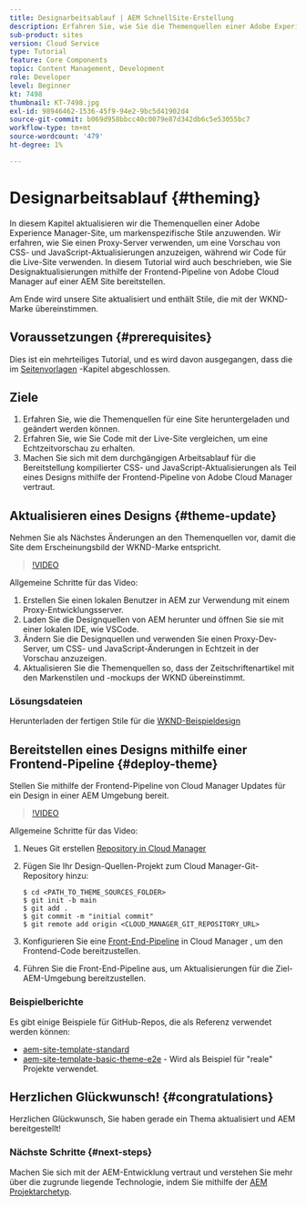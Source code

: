 ```yaml
---
title: Designarbeitsablauf | AEM SchnellSite-Erstellung
description: Erfahren Sie, wie Sie die Themenquellen einer Adobe Experience Manager-Site aktualisieren, um markenspezifische Stile anzuwenden. Erfahren Sie, wie Sie mit einem Proxy-Server eine Live-Vorschau von CSS- und JavaScript-Aktualisierungen anzeigen können. In diesem Tutorial wird auch beschrieben, wie Sie Designaktualisierungen mithilfe der Frontend-Pipeline von Adobe Cloud Manager auf einer AEM Site bereitstellen.
sub-product: sites
version: Cloud Service
type: Tutorial
feature: Core Components
topic: Content Management, Development
role: Developer
level: Beginner
kt: 7498
thumbnail: KT-7498.jpg
exl-id: 98946462-1536-45f9-94e2-9bc5d41902d4
source-git-commit: b069d958bbcc40c0079e87d342db6c5e53055bc7
workflow-type: tm+mt
source-wordcount: '479'
ht-degree: 1%

---
```


# Designarbeitsablauf {#theming}

In diesem Kapitel aktualisieren wir die Themenquellen einer Adobe Experience Manager-Site, um markenspezifische Stile anzuwenden. Wir erfahren, wie Sie einen Proxy-Server verwenden, um eine Vorschau von CSS- und JavaScript-Aktualisierungen anzuzeigen, während wir Code für die Live-Site verwenden. In diesem Tutorial wird auch beschrieben, wie Sie Designaktualisierungen mithilfe der Frontend-Pipeline von Adobe Cloud Manager auf einer AEM Site bereitstellen.

Am Ende wird unsere Site aktualisiert und enthält Stile, die mit der WKND-Marke übereinstimmen.

## Voraussetzungen {#prerequisites}

Dies ist ein mehrteiliges Tutorial, und es wird davon ausgegangen, dass die im [Seitenvorlagen](./page-templates.md) -Kapitel abgeschlossen.

## Ziele

1. Erfahren Sie, wie die Themenquellen für eine Site heruntergeladen und geändert werden können.
1. Erfahren Sie, wie Sie Code mit der Live-Site vergleichen, um eine Echtzeitvorschau zu erhalten.
1. Machen Sie sich mit dem durchgängigen Arbeitsablauf für die Bereitstellung kompilierter CSS- und JavaScript-Aktualisierungen als Teil eines Designs mithilfe der Frontend-Pipeline von Adobe Cloud Manager vertraut.

## Aktualisieren eines Designs {#theme-update}

Nehmen Sie als Nächstes Änderungen an den Themenquellen vor, damit die Site dem Erscheinungsbild der WKND-Marke entspricht.

>[!VIDEO](https://video.tv.adobe.com/v/332918/?quality=12&learn=on)

Allgemeine Schritte für das Video:

1. Erstellen Sie einen lokalen Benutzer in AEM zur Verwendung mit einem Proxy-Entwicklungsserver.
1. Laden Sie die Designquellen von AEM herunter und öffnen Sie sie mit einer lokalen IDE, wie VSCode.
1. Ändern Sie die Designquellen und verwenden Sie einen Proxy-Dev-Server, um CSS- und JavaScript-Änderungen in Echtzeit in der Vorschau anzuzeigen.
1. Aktualisieren Sie die Themenquellen so, dass der Zeitschriftenartikel mit den Markenstilen und -mockups der WKND übereinstimmt.

### Lösungsdateien

Herunterladen der fertigen Stile für die [WKND-Beispieldesign](assets/theming/WKND-THEME-src-1.1.zip)

## Bereitstellen eines Designs mithilfe einer Frontend-Pipeline {#deploy-theme}

Stellen Sie mithilfe der Frontend-Pipeline von Cloud Manager Updates für ein Design in einer AEM Umgebung bereit.

>[!VIDEO](https://video.tv.adobe.com/v/338722/?quality=12&learn=on)

Allgemeine Schritte für das Video:

1. Neues Git erstellen [Repository in Cloud Manager](https://experienceleague.adobe.com/docs/experience-manager-cloud-manager/using/managing-code/cloud-manager-repositories.html)
1. Fügen Sie Ihr Design-Quellen-Projekt zum Cloud Manager-Git-Repository hinzu:

   ```shell
   $ cd <PATH_TO_THEME_SOURCES_FOLDER>
   $ git init -b main
   $ git add .
   $ git commit -m "initial commit"
   $ git remote add origin <CLOUD_MANAGER_GIT_REPOSITORY_URL>
   ```

1. Konfigurieren Sie eine [Front-End-Pipeline](https://experienceleague.adobe.com/docs/experience-manager-cloud-service/implementing/using-cloud-manager/cicd-pipelines/introduction-ci-cd-pipelines.html) in Cloud Manager , um den Frontend-Code bereitzustellen.
1. Führen Sie die Front-End-Pipeline aus, um Aktualisierungen für die Ziel-AEM-Umgebung bereitzustellen.

### Beispielberichte

Es gibt einige Beispiele für GitHub-Repos, die als Referenz verwendet werden können:

* [aem-site-template-standard](https://github.com/adobe/aem-site-template-standard)
* [aem-site-template-basic-theme-e2e](https://github.com/adobe/aem-site-template-basic-theme-e2e) - Wird als Beispiel für &quot;reale&quot; Projekte verwendet.

## Herzlichen Glückwunsch! {#congratulations}

Herzlichen Glückwunsch, Sie haben gerade ein Thema aktualisiert und AEM bereitgestellt!

### Nächste Schritte {#next-steps}

Machen Sie sich mit der AEM-Entwicklung vertraut und verstehen Sie mehr über die zugrunde liegende Technologie, indem Sie mithilfe der [AEM Projektarchetyp](../project-archetype/overview.md).
